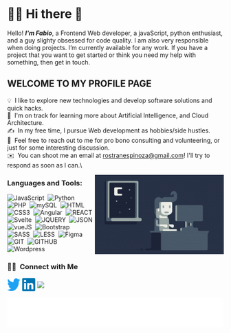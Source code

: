 # :man_technologist: **Hi there** 👋

Hello! **_I'm Fabio_**, a Frontend Web developer, a javaScript, python enthusiast, and a guy slighty obsessed for code quality. I am also very responsible when doing projects. I’m currently available for any work. If you have a project that you want to get started or think you need my help with something, then get in touch.

## **WELCOME TO MY PROFILE PAGE**
💡 &nbsp;I like to explore new technologies and develop software solutions and quick hacks.\
🌱 &nbsp;I'm on track for learning more about Artificial Intelligence, and Cloud Architecture.\
✍️ &nbsp;In my free time, I pursue Web development as hobbies/side hustles.\
💬 &nbsp;Feel free to reach out to me for pro bono consulting and volunteering, or just for some interesting discussion.\
✉️ &nbsp;You can shoot me an email at rostranespinoza@gmail.com! I'll try to respond as soon as I can.\

<img alt="Night Coding" src="https://raw.githubusercontent.com/AVS1508/AVS1508/master/assets/Night-Coding.gif" align="right"/>

### **Languages and Tools**:
![JavaScript](https://img.shields.io/badge/-Javascript-0E2447?style=for-the-badge&logo=javascript&logocolor=6E8177)&nbsp;
![Python](https://img.shields.io/badge/-Python-0E2447?style=for-the-badge&logo=python&logocolor=D1D6E0)&nbsp;
![PHP](https://img.shields.io/badge/-PHP-0E2447?style=for-the-badge&logo=php&logocolor=D1D6E0)&nbsp;
![mySQL](https://img.shields.io/badge/-mySQL-0E2447?style=for-the-badge&logo=mySQL&logocolor=FFFFFF)&nbsp;
![HTML](https://img.shields.io/badge/-HTML-0E2447?style=for-the-badge&logo=HTML5&logocolor=white)&nbsp;
![CSS3](https://img.shields.io/badge/-CSS3-0E2447?style=for-the-badge&logo=CSS3&logocolor=white)&nbsp;
![Angular](https://img.shields.io/badge/-Angularjs-0E2447?style=for-the-badge&logo=angular&logocolor=white)&nbsp;
![REACT](https://img.shields.io/badge/-Reactjs-0E2447?style=for-the-badge&logo=react&logocolor=white)&nbsp;
![Svelte](https://img.shields.io/badge/-Svelte-0E2447?style=for-the-badge&logo=svelte&logocolor=white)&nbsp;
![JQUERY](https://img.shields.io/badge/-JQuery-0E2447?style=for-the-badge&logo=jquery&logocolor=white)&nbsp;
![JSON](https://img.shields.io/badge/-JSON_Api-0E2447?style=for-the-badge&logo=json&logocolor=white)&nbsp;
![vueJS](https://img.shields.io/badge/-Vuejs-0E2447?style=for-the-badge&logo=vue&logocolor=white)&nbsp;
![Bootstrap](https://img.shields.io/badge/-bootstrap-0E2447?style=for-the-badge&logo=bootstrap&logocolor=white)&nbsp;
![SASS](https://img.shields.io/badge/-SASS-0E2447?style=for-the-badge&logo=sass&logocolor=white)&nbsp;
![LESS](https://img.shields.io/badge/-LESS-0E2447?style=for-the-badge&logo=less&logocolor=white)&nbsp;
![Figma](https://img.shields.io/badge/-Figma-0E2447?style=for-the-badge&logo=figma&logocolor=white)&nbsp;
![GIT](https://img.shields.io/badge/-git-0E2447?style=for-the-badge&logo=git&logocolor=white)&nbsp;
![GITHUB](https://img.shields.io/badge/-Github-0E2447?style=for-the-badge&logo=github&logocolor=white)&nbsp;
![Wordpress](https://img.shields.io/badge/-Wordpress-0E2447?style=for-the-badge&logo=wordpress&logocolor=white)&nbsp;

### **🤝🏻 &nbsp;Connect with Me**

<a href = 'https://twitter.com/FabioRostran'> <img width = '30px' align= 'center' src="https://raw.githubusercontent.com/devicons/devicon/master/icons/twitter/twitter-original.svg"></a> 
<a href = 'https://www.linkedin.com/feed/'> <img width = '32px' align= 'center' src="https://raw.githubusercontent.com/devicons/devicon/master/icons/linkedin/linkedin-original.svg"/></a> 
<a href = 'https://spb.hh.ru/resume/45717c20ff05afb0a50039ed1f456d79513159'> <img width = '32px' align= 'center' src="https://i.hh.ru/logos/svg/hh.ru__min_.svg?v=11032019"/></a>

<!--[![Anurag's GitHub stats](https://github-readme-stats.vercel.app/api?username=facesar&show_icons=true)](https://github.com/anuraghazra/github-readme-stats)-->

<img align='center'  height="70" alt="Thanks" width="100%" src="assets/Thanks.svg"/> 
